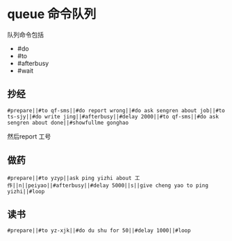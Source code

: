 # queue 命令队列

队列命令包括

* #do
* #to
* #afterbusy
* #wait

## 抄经

```
#prepare||#to qf-sms||#do report wrong||#do ask sengren about job||#to ts-sjy||#do write jing||#afterbusy||#delay 2000||#to qf-sms||#do ask sengren about done||#showfullme gonghao
```
然后report 工号

## 做药

```
#prepare||#to yzyp||ask ping yizhi about 工作||n||peiyao||#afterbusy||#delay 5000||s||give cheng yao to ping yizhi||#loop
```

## 读书

```
#prepare||#to yz-xjk||#do du shu for 50||#delay 1000||#loop
```